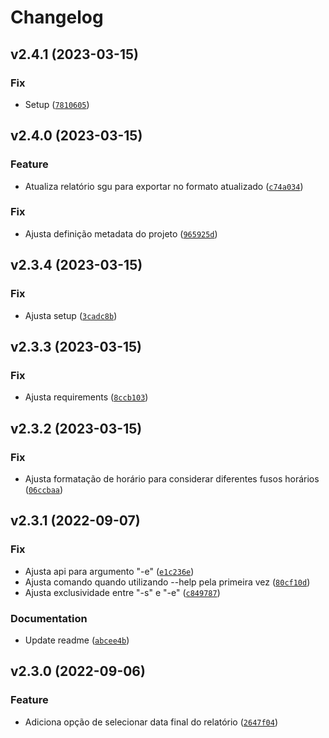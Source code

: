 # Changelog

<!--next-version-placeholder-->

## v2.4.1 (2023-03-15)
### Fix
* Setup ([`7810605`](https://github.com/ro-56/togglReports/commit/78106051e5f9932e62e496ad574e529d350566f5))

## v2.4.0 (2023-03-15)
### Feature
* Atualiza relatório sgu para exportar no formato atualizado ([`c74a034`](https://github.com/ro-56/togglReports/commit/c74a034fa65db55413de0390d18003cb2da11627))

### Fix
* Ajusta definição metadata do projeto ([`965925d`](https://github.com/ro-56/togglReports/commit/965925d0222710ba17c76f27e8f552a44f5105f7))

## v2.3.4 (2023-03-15)
### Fix
* Ajusta setup ([`3cadc8b`](https://github.com/ro-56/togglReports/commit/3cadc8b7c5dbf890798a95775f6d16c182ec2389))

## v2.3.3 (2023-03-15)
### Fix
* Ajusta requirements ([`8ccb103`](https://github.com/ro-56/togglReports/commit/8ccb103802e61e1a0df924ecefa5349c5f16619c))

## v2.3.2 (2023-03-15)
### Fix
* Ajusta formatação de horário para considerar diferentes fusos horários ([`06ccbaa`](https://github.com/ro-56/togglReports/commit/06ccbaa34fea55df24d5345593b0fcd4e55e06e1))

## v2.3.1 (2022-09-07)
### Fix
* Ajusta api para argumento "-e" ([`e1c236e`](https://github.com/ro-56/togglReports/commit/e1c236ec8599f64e08e48e6042cdad7141ca2d89))
* Ajusta comando quando utilizando --help pela primeira vez ([`80cf10d`](https://github.com/ro-56/togglReports/commit/80cf10d8eaf08cf4b6ab5c00252bfb7b3455a829))
* Ajusta exclusividade entre "-s" e "-e" ([`c849787`](https://github.com/ro-56/togglReports/commit/c849787ca8ee55ce583af307a35e2f3d03bcdf0d))

### Documentation
* Update readme ([`abcee4b`](https://github.com/ro-56/togglReports/commit/abcee4bcf79e50643c474ae83606d347b545d322))

## v2.3.0 (2022-09-06)
### Feature
* Adiciona opção de selecionar data final do relatório ([`2647f04`](https://github.com/ro-56/togglReports/commit/2647f0457dd49e14f131c5eef256ba425e2b7f79))
